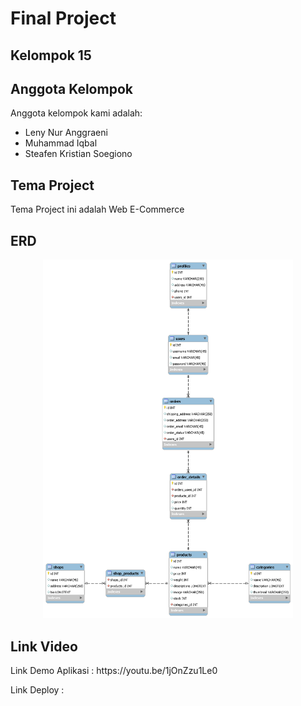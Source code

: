 # Final Project

## Kelompok 15

## Anggota Kelompok

Anggota kelompok kami adalah:

- Leny Nur Anggraeni
- Muhammad Iqbal
- Steafen Kristian Soegiono

## Tema Project

Tema Project ini adalah Web E-Commerce

## ERD

<p align="center"><a href="https://laravel.com" target="_blank"><img src="ecommerce_erd.png" width="400"></a></p>


## Link Video

<p>Link Demo Aplikasi : https://youtu.be/1jOnZzu1Le0 </p>
<p>Link Deploy : </p>


